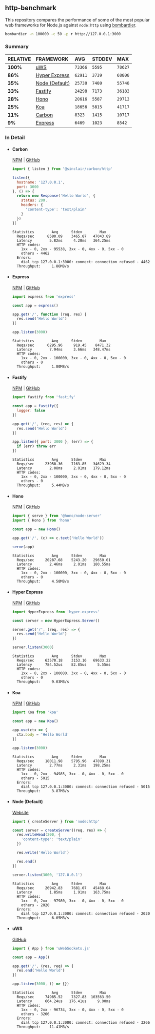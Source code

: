 ## http-benchmark

This repository compares the performance of some of the most popular web frameworks for Node.js against `node:http` using [bombardier](https://github.com/codesenberg/bombardier).

```bash
bombardier -n 100000 -c 50 -p r http://127.0.0.1:3000
```

### Summary

| RELATIVE | FRAMEWORK | AVG | STDDEV | MAX |
| :--- | :--- | :--- | :--- | :--- |
| **100%** | [uWS](#uws) | `73366` | `5595` | `78627` |
| **86%** | [Hyper Express](#hyper-express) | `62911` | `3739` | `68808` |
| **35%** | [Node (Default)](#node-default) | `25730` | `7400` | `55748` |
| **33%** | [Fastify](#fastify) | `24298` | `7173` | `36183` |
| **28%** | [Hono](#hono) | `20616` | `5587` | `29713` |
| **25%** | [Koa](#koa) | `18656` | `5815` | `41717` |
| **11%** | [Carbon](#carbon) | `8323` | `1415` | `10717` |
| **9%** | [Express](#express) | `6469` | `1023` | `8542` |


### In Detail

- #### Carbon
  [NPM](https://npmjs.com/@sinclair/carbon) | [GitHub](https://github.com/sinclairzx81/carbon)
  ```js
  import { listen } from '@sinclair/carbon/http'

  listen({
    hostname: '127.0.0.1',
    port: 3000
  }, () => {
    return new Response('Hello World', {
      status: 200,
      headers: {
        'content-type': 'text/plain'
      }
    })
  })
  ```

  ```
  Statistics        Avg      Stdev        Max
    Reqs/sec      8580.09    3465.87   47043.89
    Latency        5.82ms     4.20ms   364.25ms
    HTTP codes:
      1xx - 0, 2xx - 95538, 3xx - 0, 4xx - 0, 5xx - 0
      others - 4462
    Errors:
      dial tcp 127.0.0.1:3000: connect: connection refused - 4462
    Throughput:     1.86MB/s
  ```

- #### Express
  [NPM](https://npmjs.com/express) | [GitHub](https://github.com/expressjs/express)
  ```js
  import express from 'express'

  const app = express()

  app.get('/', function (req, res) {
    res.send('Hello World')
  })

  app.listen(3000)
  ```

  ```
  Statistics        Avg      Stdev        Max
    Reqs/sec      6295.96     919.45    8471.32
    Latency        7.94ms     3.66ms   348.47ms
    HTTP codes:
      1xx - 0, 2xx - 100000, 3xx - 0, 4xx - 0, 5xx - 0
      others - 0
    Throughput:     1.80MB/s
  ```

- #### Fastify
  [NPM](https://npmjs.com/fastify) | [GitHub](https://github.com/fastify/fastify)
  ```js
  import fastify from 'fastify'

  const app = fastify({
    logger: false
  })

  app.get('/', (req, res) => {
    res.send('Hello World')
  })

  app.listen({ port: 3000 }, (err) => {
    if (err) throw err
  })
  ```

  ```
  Statistics        Avg      Stdev        Max
    Reqs/sec     23950.36    7163.85   34629.34
    Latency        2.08ms     2.01ms   179.12ms
    HTTP codes:
      1xx - 0, 2xx - 100000, 3xx - 0, 4xx - 0, 5xx - 0
      others - 0
    Throughput:     5.44MB/s
  ```

- #### Hono
  [NPM](https://npmjs.com/hono) | [GitHub](https://github.com/honojs/hono)
  ```js
  import { serve } from '@hono/node-server'
  import { Hono } from 'hono'

  const app = new Hono()

  app.get('/', (c) => c.text('Hello World'))

  serve(app)
  ```

  ```
  Statistics        Avg      Stdev        Max
    Reqs/sec     20287.68    5243.20   29650.01
    Latency        2.46ms     2.01ms   180.55ms
    HTTP codes:
      1xx - 0, 2xx - 100000, 3xx - 0, 4xx - 0, 5xx - 0
      others - 0
    Throughput:     4.58MB/s
  ```

- #### Hyper Express
  [NPM](https://npmjs.com/hyper-express) | [GitHub](https://github.com/kartikk221/hyper-express)
  ```js
  import HyperExpress from 'hyper-express'

  const server = new HyperExpress.Server()

  server.get('/', (req, res) => {
    res.send('Hello World')
  })

  server.listen(3000)
  ```

  ```
  Statistics        Avg      Stdev        Max
    Reqs/sec     63570.18    3153.16   69633.22
    Latency      784.52us    82.85us     5.55ms
    HTTP codes:
      1xx - 0, 2xx - 100000, 3xx - 0, 4xx - 0, 5xx - 0
      others - 0
    Throughput:     9.03MB/s
  ```

- #### Koa
  [NPM](https://npmjs.com/koa) | [GitHub](https://github.com/koajs/koa)
  ```js
  import Koa from 'koa'

  const app = new Koa()

  app.use(ctx => {
    ctx.body = 'Hello World'
  })

  app.listen(3000)
  ```

  ```
  Statistics        Avg      Stdev        Max
    Reqs/sec     18011.98    5795.96   47898.31
    Latency        2.77ms     2.31ms   198.25ms
    HTTP codes:
      1xx - 0, 2xx - 94985, 3xx - 0, 4xx - 0, 5xx - 0
      others - 5015
    Errors:
      dial tcp 127.0.0.1:3000: connect: connection refused - 5015
    Throughput:     3.87MB/s
  ```

- #### Node (Default)
  [Website](https://nodejs.org/api/http.html)
  ```js
  import { createServer } from 'node:http'

  const server = createServer((req, res) => {
    res.writeHead(200, {
      'content-type': 'text/plain'
    })

    res.write('Hello World')

    res.end()
  })

  server.listen(3000, '127.0.0.1')
  ```

  ```
  Statistics        Avg      Stdev        Max
    Reqs/sec     26942.83    7681.07   45468.04
    Latency        1.85ms     1.91ms   163.75ms
    HTTP codes:
      1xx - 0, 2xx - 97980, 3xx - 0, 4xx - 0, 5xx - 0
      others - 2020
    Errors:
      dial tcp 127.0.0.1:3000: connect: connection refused - 2020
    Throughput:     6.05MB/s
  ```

- #### uWS
  [GitHub](https://github.com/uNetworking/uWebSockets.js)
  ```js
  import { App } from 'uWebSockets.js'

  const app = App()

  app.get('/', (res, req) => {
    res.end('Hello World')
  })

  app.listen(3000, () => {})
  ```

  ```
  Statistics        Avg      Stdev        Max
    Reqs/sec     74985.52    7327.83  103563.50
    Latency      664.24us   176.41us     9.00ms
    HTTP codes:
      1xx - 0, 2xx - 96734, 3xx - 0, 4xx - 0, 5xx - 0
      others - 3266
    Errors:
      dial tcp 127.0.0.1:3000: connect: connection refused - 3266
    Throughput:    11.41MB/s
  ```


